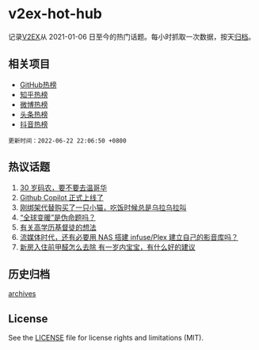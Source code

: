 # v2ex-hot-hub

 记录[V2EX](https://www.v2ex.com/)从 2021-01-06 日至今的热门话题。每小时抓取一次数据，按天[归档](archives)。
 
 ## 相关项目

- [GitHub热榜](https://github.com/snaildev/github-hot-hub)
- [知乎热榜](https://github.com/snaildev/zhihu-hot-hub)
- [微博热榜](https://github.com/snaildev/weibo-hot-hub)
- [头条热榜](https://github.com/snaildev/toutiao-hot-hub)
- [抖音热榜](https://github.com/snaildev/douyin-hot-hub)


 `更新时间：2022-06-22 22:06:50 +0800`

## 热议话题

1. [30 岁码农，要不要去温哥华](https://www.v2ex.com/t/861313)
1. [Github Copilot 正式上线了](https://www.v2ex.com/t/861260)
1. [刚绑架代替购买了一只小猫，吃饭时候总是乌拉乌拉叫](https://www.v2ex.com/t/861287)
1. [“全球变暖”是伪命题吗？](https://www.v2ex.com/t/861271)
1. [有关高学历基督徒的想法](https://www.v2ex.com/t/861432)
1. [流媒体时代，还有必要用 NAS 搭建 infuse/Plex 建立自己的影音库吗？](https://www.v2ex.com/t/861253)
1. [新房入住前甲醛怎么去除 有一岁内宝宝，有什么好的建议](https://www.v2ex.com/t/861323)

## 历史归档

[archives](archives)

## License

See the [LICENSE](LICENSE) file for license rights and limitations (MIT).
